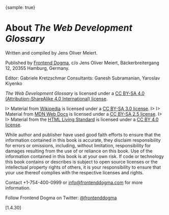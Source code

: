{sample: true}
# About _The Web Development Glossary_

Written and compiled by Jens Oliver Meiert.

Published by [Frontend Dogma](https://frontenddogma.com/), c/o Jens Oliver Meiert, Bäckerbreitergang 12, 20355 Hamburg, Germany.

Editor: Gabriele Kretzschmar
Consultants: Ganesh Subramanian, Yaroslav Kiyenko

_The Web Development Glossary_ is licensed under a [CC BY-SA 4.0 (Attribution-ShareAlike 4.0 International) license](https://creativecommons.org/licenses/by-sa/4.0/).

I> Material from [Wikipedia](https://en.wikipedia.org/wiki/Main_Page) is licensed under a [CC BY-SA 3.0 license](https://creativecommons.org/licenses/by-sa/3.0/).
I>
I> Material from [MDN Web Docs](https://developer.mozilla.org/) is licensed under a [CC BY-SA 2.5 license](https://creativecommons.org/licenses/by-sa/2.5/).
I>
I> Material from the [HTML Living Standard](https://html.spec.whatwg.org/) is licensed under a [CC BY 4.0 license](https://creativecommons.org/licenses/by/4.0/).

While author and publisher have used good faith efforts to ensure that the information contained in this book is accurate, they disclaim responsibility for errors or omissions, including, without limitation, responsibility for damages resulting from the use of or reliance on this book. Use of the information contained in this book is at your own risk. If code or technology this book contains or describes is subject to open source licenses or the intellectual property rights of others, it is your responsibility to ensure that your use thereof complies with the respective licenses and rights.

Contact +1-754-400-0999 or info@frontenddogma.com for more information.

Follow Frontend Dogma on Twitter: [@frontenddogma](https://twitter.com/frontenddogma)

[1.4.30]
